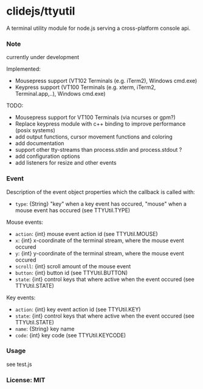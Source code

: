 # clidejs/ttyutil #

A terminal utility module for node.js serving a cross-platform console api.

### Note ###
currently under development

Implemented:
 - Mousepress support (VT102 Terminals (e.g. iTerm2), Windows cmd.exe)
 - Keypress support (VT100 Terminals (e.g. xterm, iTerm2, Terminal.app,..), Windows cmd.exe)

TODO:
 - Mousepress support for VT100 Terminals (via ncurses or gpm?)
 - Replace keypress module with c++ binding to improve performance (posix systems)
 - add output functions, cursor movement functions and coloring
 - add documentation
 - support other tty-streams than process.stdin and process.stdout ?
 - add configuration options
 - add listeners for resize and other events

### Event ###
Description of the event object properties which the callback is called with:

 - `type`: {String} "key" when a key event has occured, "mouse" when a mouse event has occured (see TTYUtil.TYPE)

Mouse events:
 - `action`: {int} mouse event action id (see TTYUtil.MOUSE)
 - `x`: {int} x-coordinate of the terminal stream, where the mouse event occured
 - `y`: {int} y-coordinate of the terminal stream, where the mouse event occured
 - `scroll`: {int} scroll amount of the mouse event
 - `button`: {int} button id (see TTYUtil.BUTTON)
 - `state`: {int} control keys that where active when the event occured (see TTYUtil.STATE)

Key events:
 - `action`: {int} key event action id (see TTYUtil.KEY)
 - `state`: {int} control keys that where active when the event occured (see TTYUtil.STATE)
 - `name`: {String} key name
 - `code`: {int} key code (see TTYUtil.KEYCODE)

### Usage ###
see test.js

### License: MIT ###
